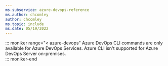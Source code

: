```yaml
---
ms.subservice: azure-devops-reference
ms.author: chcomley
author: chcomley
ms.topic: include
ms.date: 05/19/2022
---
```


::: moniker range="< azure-devops"
Azure DevOps CLI commands are only available for Azure DevOps Services. Azure CLI isn't supported for Azure DevOps Server on-premises.  
::: moniker-end
 